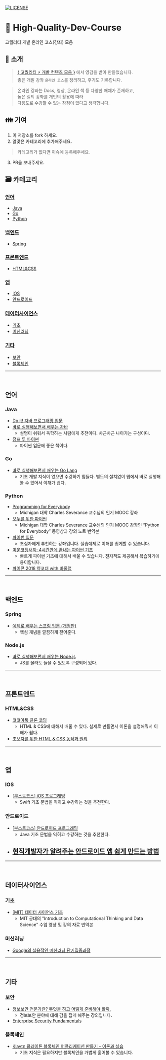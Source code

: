 [![LICENSE](https://img.shields.io/dub/l/vibe-d.svg?style=flat-square)](https://github.com/Integerous/goQuality-dev-contents/blob/master/LICENSE)
# :pencil: High-Quality-Dev-Course
고퀄리티 개발 온라인 코스(강좌) 모음

## :mega: 소개
>[{ 고퀄리티 ⚡️ 개발 컨텐츠 모음 }](https://github.com/Integerous/goQuality-dev-contents) 에서 영감을 받아 만들었습니다.<br>
>좋은 개발 강좌 `온라인 코스`를 정리하고, 후기도 기록합니다.<br>

>온라인 강좌는 Docs, 영상, 온라인 책 등 다양한 매체가 존재하고,<br>
>높은 질의 강좌를 개인의 활용에 따라<br>
>다용도로 수강할 수 있는 장점이 있다고 생각합니다.<br>

## :family: 기여
1. 이 저장소를 fork 하세요.
2. 알맞은 카테고리에 추가해주세요.
>카테고리가 없다면 이슈에 등록해주세요.
3. PR을 보내주세요.


## :card_file_box: 카테고리
### [언어](#언어-1)
- [Java](#Java)
- [Go](#Go)
- [Python](#Python)
### [백엔드](#백엔드-1)
- [Spring](#Spring)
### [프론트엔드](#프론트엔드-1)
- [HTML&CSS](#HTML&CSS)
### [앱](#앱-1)
- [IOS](#IOS)
- [안드로이드](#안드로이드)
### [데이터사이언스](#데이터사이언스-1)
- [기초](#기초)
- [머신러닝](#머신러닝)
### [기타](#기타-1)
- [보안](#보안)
- [블록체인](#)
 
--------------------------------------
</br>
 
## 언어
### Java
- [Do it! 자바 프로그래밍 입문](https://www.inflearn.com/course/%EC%9E%90%EB%B0%94-%ED%94%84%EB%A1%9C%EA%B7%B8%EB%9E%98%EB%B0%8D-%EC%9E%85%EB%AC%B8)
- [바로 실행해보면서 배우는 자바](https://edu.goorm.io/lecture/12243/%EB%B0%94%EB%A1%9C-%EC%8B%A4%ED%96%89%ED%95%B4%EB%B3%B4%EB%A9%B4%EC%84%9C-%EB%B0%B0%EC%9A%B0%EB%8A%94-%EC%9E%90%EB%B0%94)
  - 설명이 쉬워서 독학하는 사람에게 추천이다. 차근차근 나아가는 구성이다.
- [점프 투 파이썬](https://wikidocs.net/book/1)
  - 파이썬 입문에 좋은 책이다.

### Go
- [바로 실행해보면서 배우는 Go Lang](https://edu.goorm.io/lecture/2010/%EB%B0%94%EB%A1%9C-%EC%8B%A4%ED%96%89%ED%95%B4%EB%B3%B4%EB%A9%B4%EC%84%9C-%EB%B0%B0%EC%9A%B0%EB%8A%94-go-lang)
  - 기초 개발 지식이 없으면 수강하기 힘들다. 별도의 설치없이 웹에서 바로 실행해볼 수 있어서 이해가 쉽다.

### Python
- [Programming for Everybody](https://www.coursera.org/learn/python)
  - Michigan 대학 Charles Severance 교수님의 인기 MOOC 강좌
- [모두를 위한 파이썬](https://www.edwith.org/pythonforeverybody)
  - Michigan 대학 Charles Severance 교수님의 인기 MOOC 강좌인 “Python for Everybody” 동영상과 강의 노트 번역본
- [파이썬 입문](https://programmers.co.kr/learn/courses/2)
  - 초심자에게 추천하는 강좌입니다. 실습예제로 이해를 쉽게할 수 있습니다.
- [미운코딩새끼: 4시간만에 끝내는 파이썬 기초](https://www.inflearn.com/course/%ED%8C%8C%EC%9D%B4%EC%8D%AC-%EA%B8%B0%EC%B4%88-%EA%B0%95%EC%A2%8C)
  - 빠르게 파이썬 기초에 대해서 배울 수 있습니다. 전자책도 제공해서 복습하기에 용이합니다.
- [파이콘 2018 영코더 with 바울랩](https://edu.goorm.io/lecture/3990/%ED%8C%8C%EC%9D%B4%EC%BD%98-2018-%EC%98%81%EC%BD%94%EB%8D%94-with-%EB%B0%94%EC%9A%B8%EB%9E%A9)
  
--------------------------------------
</br>

## 백엔드
### Spring
- [예제로 배우는 스프링 입문 (개정판)](https://www.inflearn.com/course/spring_revised_edition)
  - 핵심 개념을 깔끔하게 짚어준다.
### Node.js
- [바로 실행해보면서 배우는 Node.js](https://edu.goorm.io/lecture/557/%EB%B0%94%EB%A1%9C-%EC%8B%A4%ED%96%89%ED%95%B4%EB%B3%B4%EB%A9%B4%EC%84%9C-%EB%B0%B0%EC%9A%B0%EB%8A%94-node-js)
  - JS를 몰라도 들을 수 있도록 구성되어 있다.
--------------------------------------
</br>

## 프론트엔드
### HTML&CSS
- [코코아톡 클론 코딩](https://academy.nomadcoders.co/p/kakaoclone_practice)
  - HTML & CSS에 대해서 배울 수 있다. 실제로 만들면서 이론을 설명해줘서 이해가 쉽다.
- [초보자를 위한 HTML & CSS 동작과 원리](https://www.edwith.org/htmlcss)
  
--------------------------------------
</br>

## 앱
### IOS
- [[부스트코스] iOS 프로그래밍](https://www.edwith.org/boostcourse-ios)
  - Swift 기초 문법을 익히고 수강하는 것을 추천한다.

### 안드로이드
- [[부스트코스] 안드로이드 프로그래밍](https://www.edwith.org/boostcourse-android)
  - Java 기초 문법을 익히고 수강하는 것을 추천한다.
- [현직개발자가 알려주는 안드로이드 앱 쉽게 만드는 방법](https://edu.goorm.io/lecture/15564/%ED%98%84%EC%A7%81%EA%B0%9C%EB%B0%9C%EC%9E%90%EA%B0%80-%EC%95%8C%EB%A0%A4%EC%A3%BC%EB%8A%94-%EC%95%88%EB%93%9C%EB%A1%9C%EC%9D%B4%EB%93%9C-%EC%95%B1-%EC%89%BD%EA%B2%8C-%EB%A7%8C%EB%93%9C%EB%8A%94-%EB%B0%A9%EB%B2%95)
  - 

--------------------------------------
</br>

## 데이터사이언스
### 기초
- [[MIT] 데이터 사이언스 기초](https://www.edwith.org/datascience)
  - MIT 공대의 "Introduction to Computational Thinking and Data Science" 수업 영상 및 강의 자료 번역본
### 머신러닝
- [Google의 실용적인 머신러닝 단기집중과정](https://developers.google.com/machine-learning/crash-course/)

--------------------------------------
</br>

## 기타
### 보안
- [정보보안 전문가란? 무엇을 하고 어떻게 준비해야 할까.](https://www.inflearn.com/course/%EC%A0%95%EB%B3%B4%EB%B3%B4%EC%95%88-%EC%A0%84%EB%AC%B8%EA%B0%80)
  - 정보보안 분야에 대해 감을 잡게 해주는 강의입니다.
- [Enterprise Security Fundamentals](https://www.edx.org/course/enterprise-security-fundamentals-3)

### 블록체인
- [Klaytn 클레이튼 블록체인 어플리케이션 만들기 - 이론과 실습]()
  - 기초 지식은 필요하지만 블록체인을 가볍게 훑어볼 수 있습니다.
